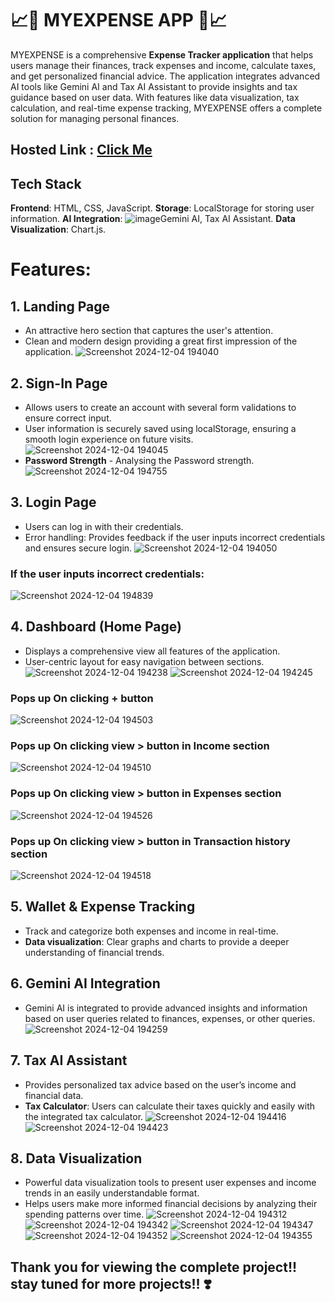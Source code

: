 # 📈💸 MYEXPENSE APP 💸📈
MYEXPENSE is a comprehensive **Expense Tracker application** that helps users manage their finances, track expenses and income, calculate taxes, and get personalized financial advice. The application integrates advanced AI tools like Gemini AI and Tax AI Assistant to provide insights and tax guidance based on user data. With features like data visualization, tax calculation, and real-time expense tracking, MYEXPENSE offers a complete solution for managing personal finances.
## Hosted Link : [Click Me](https://surya-annadurai-10.github.io/JS_Geekathon_Expense_Tracker_App/landingPage/landing.html)

## Tech Stack
**Frontend**: HTML, CSS, JavaScript.
**Storage**: LocalStorage for storing user information.
**AI Integration**:  ![image](https://github.com/user-attachments/assets/f5bda497-2ef5-4576-830a-6156b8dfafb7)Gemini AI, Tax AI Assistant.
**Data Visualization**: Chart.js.

# Features:
## 1. Landing Page
- An attractive hero section that captures the user's attention.
- Clean and modern design providing a great first impression of the application.
![Screenshot 2024-12-04 194040](https://github.com/user-attachments/assets/2beaa203-3e52-4897-8e2f-bd4e71cc5633)

## 2. Sign-In Page
- Allows users to create an account with several form validations to ensure correct input.
- User information is securely saved using localStorage, ensuring a smooth login experience on future visits.
![Screenshot 2024-12-04 194045](https://github.com/user-attachments/assets/35fc2261-6728-44a9-a0b4-f3dc1387f2de)
- **Password Strength** - Analysing the Password strength.
![Screenshot 2024-12-04 194755](https://github.com/user-attachments/assets/49abdfef-4272-495b-9050-2a255b2acca4)

## 3. Login Page
- Users can log in with their credentials.
- Error handling: Provides feedback if the user inputs incorrect credentials and ensures secure login.
![Screenshot 2024-12-04 194050](https://github.com/user-attachments/assets/ff3e8872-2937-42ea-8654-58a21e6fdb8f)
### If the user inputs incorrect credentials:
![Screenshot 2024-12-04 194839](https://github.com/user-attachments/assets/11181099-78ba-43d4-9022-5862a2e084c5)

## 4. Dashboard (Home Page)
- Displays a comprehensive view all features of the application.
- User-centric layout for easy navigation between sections.
![Screenshot 2024-12-04 194238](https://github.com/user-attachments/assets/86a7e15c-140a-4cba-b355-1d68ddb12e27)
![Screenshot 2024-12-04 194245](https://github.com/user-attachments/assets/a90ddff4-c93a-4d0d-9298-b60db0a8a4bb)
### Pops up On clicking + button
![Screenshot 2024-12-04 194503](https://github.com/user-attachments/assets/1e826f5a-8e37-4938-9850-7835e0bcbc0b)
### Pops up On clicking view > button in Income section 
![Screenshot 2024-12-04 194510](https://github.com/user-attachments/assets/2d30551b-a135-4721-96b2-3369cd45a3fe)
### Pops up On clicking view > button in Expenses section 
![Screenshot 2024-12-04 194526](https://github.com/user-attachments/assets/e4586880-b107-4749-8f7c-04efeed9dfd3)
### Pops up On clicking view > button in Transaction history section 
![Screenshot 2024-12-04 194518](https://github.com/user-attachments/assets/1240611c-44a1-41ba-a99d-b722364618f9)

## 5. Wallet & Expense Tracking
- Track and categorize both expenses and income in real-time.
- **Data visualization**: Clear graphs and charts to provide a deeper understanding of financial trends.

## 6. Gemini AI Integration
- Gemini AI is integrated to provide advanced insights and information based on user queries related to finances, expenses, or other queries.
![Screenshot 2024-12-04 194259](https://github.com/user-attachments/assets/46ac34c5-90e9-4c4a-bb19-1f4240cce646)

## 7. Tax AI Assistant
- Provides personalized tax advice based on the user’s income and financial data.
- **Tax Calculator**: Users can calculate their taxes quickly and easily with the integrated tax calculator.
![Screenshot 2024-12-04 194416](https://github.com/user-attachments/assets/c68c488a-668d-4df9-94c2-5e99e5f7d073)
![Screenshot 2024-12-04 194423](https://github.com/user-attachments/assets/33e39555-e6a9-4156-8994-166f233043ee)
## 8. Data Visualization
- Powerful data visualization tools to present user expenses and income trends in an easily understandable format.
- Helps users make more informed financial decisions by analyzing their spending patterns over time.
![Screenshot 2024-12-04 194312](https://github.com/user-attachments/assets/e7272e43-9257-4b15-bb0a-ea18f7fd7afc)
![Screenshot 2024-12-04 194342](https://github.com/user-attachments/assets/0feee5c4-9373-4a7a-8a69-04f426b20c6f)
![Screenshot 2024-12-04 194347](https://github.com/user-attachments/assets/8aac9ca6-fdbd-4f86-91c9-06743ed9b239)
![Screenshot 2024-12-04 194352](https://github.com/user-attachments/assets/08236c75-132d-457a-ab54-4f553d3de4a7)
![Screenshot 2024-12-04 194355](https://github.com/user-attachments/assets/f37aea8d-4e6f-4db7-b76f-6a1134e66e31)

## Thank you for viewing the complete project!! stay tuned for more projects!! ❣️

